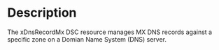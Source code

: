 # Description

The xDnsRecordMx DSC resource manages MX DNS records against a specific zone on a Domian Name System (DNS) server.
